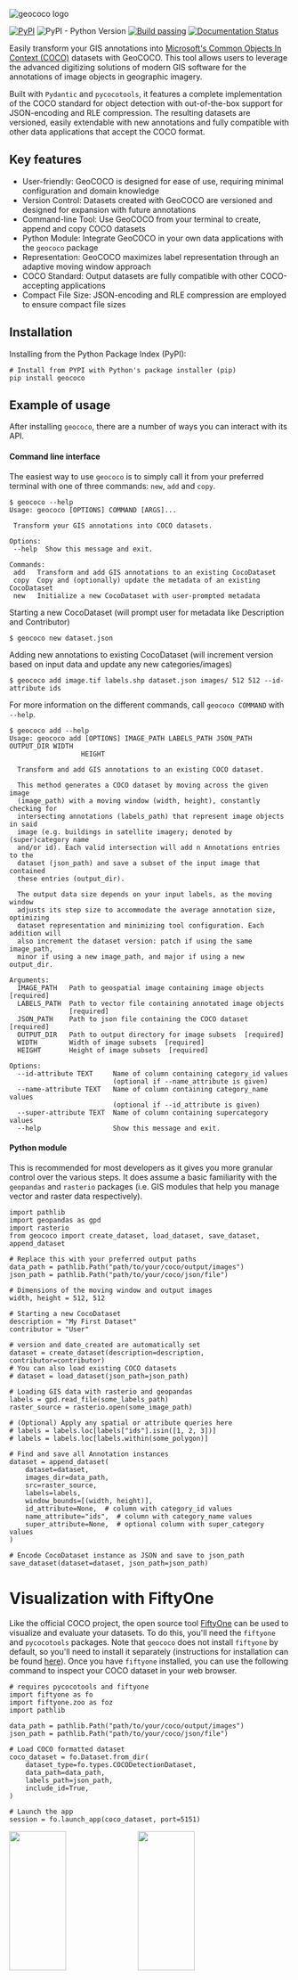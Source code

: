 ![geococo logo](https://github.com/jaspersiebring/GeoCOCO/assets/25051531/b2a2db16-1400-4c43-b044-a924a378ef84)

[![PyPI](https://img.shields.io/pypi/v/geococo)](https://pypi.org/project/geococo/)
![PyPI - Python Version](https://img.shields.io/pypi/pyversions/geococo)
[![Build passing](https://github.com/jaspersiebring/GeoCOCO/actions/workflows/main.yml/badge.svg)](https://github.com/jaspersiebring/GeoCOCO/actions/workflows/main.yml)
[![Documentation Status](https://readthedocs.org/projects/geococo/badge/?version=latest)](https://geococo.readthedocs.io/en/latest/?badge=latest)

Easily transform your GIS annotations into [Microsoft's Common Objects In Context (COCO)](https://cocodataset.org/#format-data) datasets with GeoCOCO. This tool allows users to leverage the advanced digitizing solutions of modern GIS software for the annotations of image objects in geographic imagery.
 
Built with `Pydantic` and `pycocotools`, it features a complete implementation of the COCO standard for object detection with out-of-the-box support for JSON-encoding and RLE compression. The resulting datasets are versioned, easily extendable with new annotations and fully compatible with other data applications that accept the COCO format.

## Key features
- User-friendly: GeoCOCO is designed for ease of use, requiring minimal configuration and domain knowledge
- Version Control: Datasets created with GeoCOCO are versioned and designed for expansion with future annotations
- Command-line Tool: Use GeoCOCO from your terminal to create, append and copy COCO datasets
- Python Module: Integrate GeoCOCO in your own data applications with the `geococo` package
- Representation: GeoCOCO maximizes label representation through an adaptive moving window approach
- COCO Standard: Output datasets are fully compatible with other COCO-accepting applications
- Compact File Size: JSON-encoding and RLE compression are employed to ensure compact file sizes

## Installation
Installing from the Python Package Index (PyPI):
````
# Install from PYPI with Python's package installer (pip)
pip install geococo
````

## Example of usage

After installing `geococo`, there are a number of ways you can interact with its API.

#### Command line interface
 The easiest way to use `geococo` is to simply call it from your preferred terminal with one of three commands: `new`, `add` and `copy`.

 ````
$ geococo --help
Usage: geococo [OPTIONS] COMMAND [ARGS]...

  Transform your GIS annotations into COCO datasets.

Options:
  --help  Show this message and exit.

Commands:
  add   Transform and add GIS annotations to an existing CocoDataset
  copy  Copy and (optionally) update the metadata of an existing CocoDataset
  new   Initialize a new CocoDataset with user-prompted metadata
````

Starting a new CocoDataset (will prompt user for metadata like Description and Contributor)

````
$ geococo new dataset.json
````

Adding new annotations to existing CocoDataset (will increment version based on input data and update any new categories/images)
````
$ geococo add image.tif labels.shp dataset.json images/ 512 512 --id-attribute ids
````

For more information on the different commands, call `geococo COMMAND` with `--help`.
````
$ geococo add --help
Usage: geococo add [OPTIONS] IMAGE_PATH LABELS_PATH JSON_PATH OUTPUT_DIR WIDTH
                  HEIGHT

  Transform and add GIS annotations to an existing COCO dataset.

  This method generates a COCO dataset by moving across the given image
  (image_path) with a moving window (width, height), constantly checking for
  intersecting annotations (labels_path) that represent image objects in said
  image (e.g. buildings in satellite imagery; denoted by (super)category name
  and/or id). Each valid intersection will add n Annotations entries to the
  dataset (json_path) and save a subset of the input image that contained
  these entries (output_dir).

  The output data size depends on your input labels, as the moving window
  adjusts its step size to accommodate the average annotation size, optimizing
  dataset representation and minimizing tool configuration. Each addition will
  also increment the dataset version: patch if using the same image_path,
  minor if using a new image_path, and major if using a new output_dir.

Arguments:
  IMAGE_PATH   Path to geospatial image containing image objects  [required]
  LABELS_PATH  Path to vector file containing annotated image objects
               [required]
  JSON_PATH    Path to json file containing the COCO dataset  [required]
  OUTPUT_DIR   Path to output directory for image subsets  [required]
  WIDTH        Width of image subsets  [required]
  HEIGHT       Height of image subsets  [required]

Options:
  --id-attribute TEXT     Name of column containing category_id values
                          (optional if --name_attribute is given)
  --name-attribute TEXT   Name of column containing category_name values
                          (optional if --id_attribute is given)
  --super-attribute TEXT  Name of column containing supercategory values
  --help                  Show this message and exit.
````


#### Python module
This is recommended for most developers as it gives you more granular control over the various steps. It does assume a basic familiarity with the `geopandas` and `rasterio` packages (i.e. GIS modules that help you manage vector and raster data respectively).

````
import pathlib
import geopandas as gpd
import rasterio
from geococo import create_dataset, load_dataset, save_dataset, append_dataset

# Replace this with your preferred output paths
data_path = pathlib.Path("path/to/your/coco/output/images")
json_path = pathlib.Path("path/to/your/coco/json/file")

# Dimensions of the moving window and output images
width, height = 512, 512

# Starting a new CocoDataset
description = "My First Dataset"
contributor = "User"

# version and date_created are automatically set
dataset = create_dataset(description=description, contributor=contributor)
# You can also load existing COCO datasets
# dataset = load_dataset(json_path=json_path)

# Loading GIS data with rasterio and geopandas
labels = gpd.read_file(some_labels_path)
raster_source = rasterio.open(some_image_path)

# (Optional) Apply any spatial or attribute queries here
# labels = labels.loc[labels["ids"].isin([1, 2, 3])]
# labels = labels.loc[labels.within(some_polygon)]

# Find and save all Annotation instances
dataset = append_dataset(
    dataset=dataset,
    images_dir=data_path,
    src=raster_source,
    labels=labels,
    window_bounds=[(width, height)],
    id_attribute=None,  # column with category_id values
    name_attribute="ids",  # column with category_name values
    super_attribute=None,  # optional column with super_category values
)

# Encode CocoDataset instance as JSON and save to json_path
save_dataset(dataset=dataset, json_path=json_path)
````

# Visualization with FiftyOne
Like the official COCO project, the open source tool [FiftyOne](https://docs.voxel51.com/) can be used to visualize and evaluate your datasets. To do this, you'll need the `fiftyone` and `pycocotools` packages. Note that `geococo` does not install `fiftyone` by default, so you'll need to install it separately (instructions for installation can be found [here](https://docs.voxel51.com/getting_started/install.html)). Once you have `fiftyone` installed, you can use the following command to inspect your COCO dataset in your web browser.

````
# requires pycocotools and fiftyone
import fiftyone as fo
import fiftyone.zoo as foz
import pathlib

data_path = pathlib.Path("path/to/your/coco/output/images")
json_path = pathlib.Path("path/to/your/coco/json/file")

# Load COCO formatted dataset
coco_dataset = fo.Dataset.from_dir(
    dataset_type=fo.types.COCODetectionDataset,
    data_path=data_path,
    labels_path=json_path,
    include_id=True,
)

# Launch the app
session = fo.launch_app(coco_dataset, port=5151)
````

<p float="left">
  <img src="https://github.com/jaspersiebring/GeoCOCO/assets/25051531/f8ab55da-b3cd-4beb-b082-7946e712ea5c" width="45%" height = 250/>
  <img src="https://github.com/jaspersiebring/GeoCOCO/assets/25051531/9a796a54-ffc2-49c3-95bc-59e5c0dd1d7c" width="45%" height = 250 />
</p>
